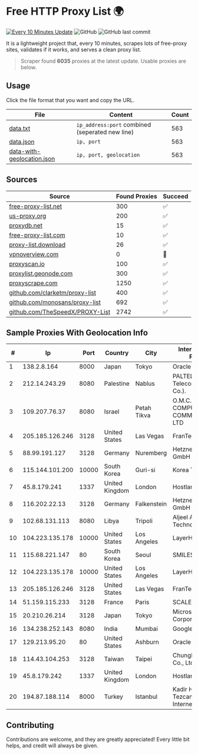 
# Free HTTP Proxy List 🌍

[![Every 10 Minutes Update](https://github.com/mertguvencli/http-proxy-list/actions/workflows/main.yml/badge.svg?branch=main)](https://github.com/mertguvencli/http-proxy-list/actions/workflows/main.yml)
![GitHub](https://img.shields.io/github/license/mertguvencli/http-proxy-list)
![GitHub last commit](https://img.shields.io/github/last-commit/mertguvencli/http-proxy-list)

It is a lightweight project that, every 10 minutes, scrapes lots of free-proxy sites, validates if it works, and serves a clean proxy list.


> Scraper found **6035** proxies at the latest update. Usable proxies are below.

## Usage

Click the file format that you want and copy the URL.


|File|Content|Count|
|----|-------|-----|
|[data.txt](https://raw.githubusercontent.com/mertguvencli/http-proxy-list/main/proxy-list/data.txt)|`ip_address:port` combined (seperated new line)|563|
|[data.json](https://raw.githubusercontent.com/mertguvencli/http-proxy-list/main/proxy-list/data.json)|`ip, port`|563|
|[data-with-geolocation.json](https://raw.githubusercontent.com/mertguvencli/http-proxy-list/main/proxy-list/data-with-geolocation.json)|`ip, port, geolocation`|563|

## Sources

|Source|Found Proxies|Succeed|
|------|-------------|-------|
|[free-proxy-list.net](https://free-proxy-list.net)|300|✅|
|[us-proxy.org](https://www.us-proxy.org)|200|✅|
|[proxydb.net](http://proxydb.net)|15|✅|
|[free-proxy-list.com](https://free-proxy-list.com/?page=&port=&type%5B%5D=http&type%5B%5D=https&up_time=0&search=Search)|10|✅|
|[proxy-list.download](https://www.proxy-list.download/HTTP)|26|✅|
|[vpnoverview.com](https://vpnoverview.com/privacy/anonymous-browsing/free-proxy-servers)|0|🚫|
|[proxyscan.io](https://www.proxyscan.io)|100|✅|
|[proxylist.geonode.com](https://proxylist.geonode.com/api/proxy-list?limit=300&page=1&sort_by=lastChecked&sort_type=desc&protocols=http,https)|300|✅|
|[proxyscrape.com](https://api.proxyscrape.com/v2/?request=displayproxies&protocol=http&timeout=10000&country=all&ssl=all&anonymity=all)|1250|✅|
|[github.com/clarketm/proxy-list](https://raw.githubusercontent.com/clarketm/proxy-list/master/proxy-list-raw.txt)|400|✅|
|[github.com/monosans/proxy-list](https://raw.githubusercontent.com/monosans/proxy-list/main/proxies/http.txt)|692|✅|
|[github.com/TheSpeedX/PROXY-List](https://raw.githubusercontent.com/TheSpeedX/PROXY-List/master/http.txt)|2742|✅|


## Sample Proxies With Geolocation Info

|#|Ip|Port|Country|City|Internet Service Provider|
|-|--|----|-------|----|-------------------------|
|1|138.2.8.164|8000|Japan|Tokyo|Oracle Corporation|
|2|212.14.243.29|8080|Palestine|Nablus|PALTEL (Palestine Telecommunications Co.).|
|3|109.207.76.37|8080|Israel|Petah Tikva|O.M.C. COMPUTERS & COMMUNICATIONS LTD|
|4|205.185.126.246|3128|United States|Las Vegas|FranTech Solutions|
|5|88.99.191.127|3128|Germany|Nuremberg|Hetzner Online GmbH|
|6|115.144.101.200|10000|South Korea|Guri-si|Korea Telecom|
|7|45.8.179.241|1337|United Kingdom|London|Hostland LLC|
|8|116.202.22.13|3128|Germany|Falkenstein|Hetzner Online GmbH|
|9|102.68.131.113|8080|Libya|Tripoli|Aljeel Aljadeed For Technology|
|10|104.223.135.178|10000|United States|Los Angeles|LayerHost|
|11|115.68.221.147|80|South Korea|Seoul|SMILESERV|
|12|104.223.135.178|10000|United States|Los Angeles|LayerHost|
|13|205.185.126.246|3128|United States|Las Vegas|FranTech Solutions|
|14|51.159.115.233|3128|France|Paris|SCALEWAY|
|15|20.210.26.214|3128|Japan|Tokyo|Microsoft Corporation|
|16|134.238.252.143|8080|India|Mumbai|Google LLC|
|17|129.213.95.20|80|United States|Ashburn|Oracle Corporation|
|18|114.43.104.253|3128|Taiwan|Taipei|Chunghwa Telecom Co., Ltd.|
|19|45.8.179.242|1337|United Kingdom|London|Hostland LLC|
|20|194.87.188.114|8000|Turkey|Istanbul|Kadir Huseyin Tezcan Nosspeed Internet Teknolojileri|



## Contributing

Contributions are welcome, and they are greatly appreciated! Every
little bit helps, and credit will always be given.

